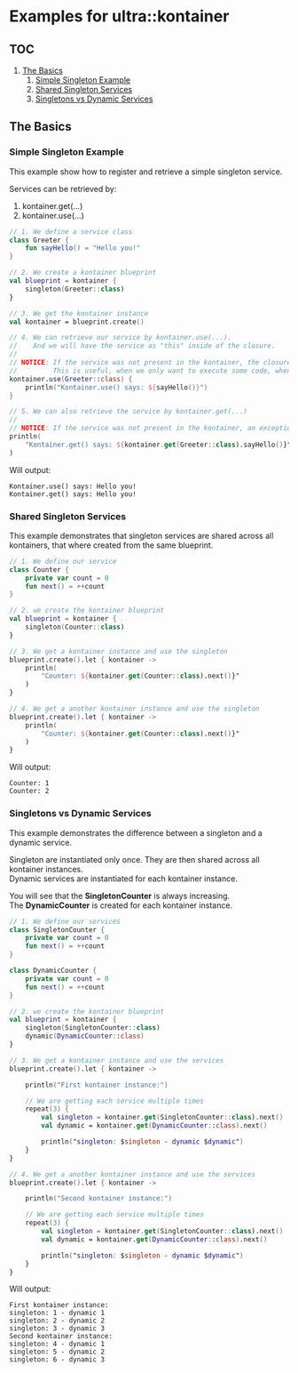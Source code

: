 # Examples for ultra::kontainer

## TOC

1. [The Basics](#the-basics)
    1. [Simple Singleton Example](#simple-singleton-example)
    2. [Shared Singleton Services](#shared-singleton-services)
    3. [Singletons vs Dynamic Services](#singletons-vs-dynamic-services)

## The Basics

### Simple Singleton Example

This example show how to register and retrieve a simple singleton service.

Services can be retrieved by:
1. kontainer.get(...)
2. kontainer.use(...)

```kotlin
// 1. We define a service class
class Greeter {
    fun sayHello() = "Hello you!"
}

// 2. We create a kontainer blueprint
val blueprint = kontainer {
    singleton(Greeter::class)
}

// 3. We get the kontainer instance
val kontainer = blueprint.create()

// 4. We can retrieve our service by kontainer.use(...).
//    And we will have the service as "this" inside of the closure.
//
// NOTICE: If the service was not present in the kontainer, the closure would not be executed.
//         This is useful, when we only want to execute some code, when a service exists.
kontainer.use(Greeter::class) {
    println("Kontainer.use() says: ${sayHello()}")
}

// 5. We can also retrieve the service by kontainer.get(...)
//
// NOTICE: If the service was not present in the kontainer, an exception would be thrown.
println(
    "Kontainer.get() says: ${kontainer.get(Greeter::class).sayHello()}"
)
```
Will output:
```
Kontainer.use() says: Hello you!
Kontainer.get() says: Hello you!
```

### Shared Singleton Services

This example demonstrates that singleton services are shared across all kontainers, that where
created from the same blueprint. 

```kotlin
// 1. We define our service
class Counter {
    private var count = 0
    fun next() = ++count
}

// 2. we create the kontainer blueprint
val blueprint = kontainer {
    singleton(Counter::class)
}

// 3. We get a kontainer instance and use the singleton
blueprint.create().let { kontainer ->
    println(
        "Counter: ${kontainer.get(Counter::class).next()}"
    )
}

// 4. We get a another kontainer instance and use the singleton
blueprint.create().let { kontainer ->
    println(
        "Counter: ${kontainer.get(Counter::class).next()}"
    )
}
```
Will output:
```
Counter: 1
Counter: 2
```

### Singletons vs Dynamic Services

This example demonstrates the difference between a singleton and a dynamic service.

Singleton are instantiated only once. They are then shared across all kontainer instances.  
Dynamic services are instantiated for each kontainer instance.

You will see that the **SingletonCounter** is always increasing.  
The **DynamicCounter** is created for each kontainer instance.

```kotlin
// 1. We define our services
class SingletonCounter {
    private var count = 0
    fun next() = ++count
}

class DynamicCounter {
    private var count = 0
    fun next() = ++count
}

// 2. we create the kontainer blueprint
val blueprint = kontainer {
    singleton(SingletonCounter::class)
    dynamic(DynamicCounter::class)
}

// 3. We get a kontainer instance and use the services
blueprint.create().let { kontainer ->

    println("First kontainer instance:")

    // We are getting each service multiple times
    repeat(3) {
        val singleton = kontainer.get(SingletonCounter::class).next()
        val dynamic = kontainer.get(DynamicCounter::class).next()

        println("singleton: $singleton - dynamic $dynamic")
    }
}

// 4. We get a another kontainer instance and use the services
blueprint.create().let { kontainer ->

    println("Second kontainer instance:")

    // We are getting each service multiple times
    repeat(3) {
        val singleton = kontainer.get(SingletonCounter::class).next()
        val dynamic = kontainer.get(DynamicCounter::class).next()

        println("singleton: $singleton - dynamic $dynamic")
    }
}
```
Will output:
```
First kontainer instance:
singleton: 1 - dynamic 1
singleton: 2 - dynamic 2
singleton: 3 - dynamic 3
Second kontainer instance:
singleton: 4 - dynamic 1
singleton: 5 - dynamic 2
singleton: 6 - dynamic 3
```


